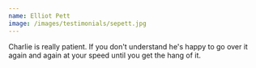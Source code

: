```yaml
---
name: Elliot Pett
image: /images/testimonials/sepett.jpg
---
```


Charlie is really patient. If you don't understand he's happy to go over it again and again at your speed until you get the hang of it.